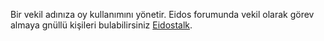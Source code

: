 Bir vekil adınıza oy kullanımını yönetir. Eidos forumunda vekil olarak görev almaya gnüllü kişileri bulabilirsiniz  [Eidostalk](https://forum.eidos.one/index.php/board,75.0.html). 